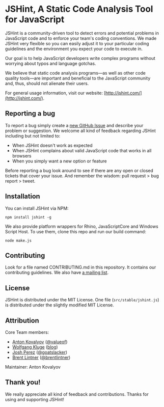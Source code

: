 JSHint, A Static Code Analysis Tool for JavaScript
==================================================

JSHint is a community-driven tool to detect errors and potential problems in
JavaScript code and to enforce your team's coding conventions. We made JSHint
very flexible so you can easily adjust it to your particular coding guidelines
and the environment you expect your code to execute in.

Our goal is to help JavaScript developers write complex programs without
worrying about typos and language gotchas.

We believe that static code analysis programs—as well as other code quality
tools—are important and beneficial to the JavaScript community and, thus,
should not alienate their users.

For general usage information, visit our website: [http://jshint.com/](http://jshint.com/).

Reporting a bug
---------------

To report a bug simply create a [new GitHub Issue](https://github.com/jshint/jshint/issues/new) and
describe your problem or suggestion. We welcome all kind of feedback regarding JSHint including but
not limited to:

 * When JSHint doesn't work as expected
 * When JSHint complains about valid JavaScript code that works in all browsers
 * When you simply want a new option or feature

Before reporting a bug look around to see if there are any open or closed tickets that
cover your issue. And remember the wisdom: pull request > bug report > tweet.

Installation
------------

You can install JSHint via NPM:

	npm install jshint -g

We also provide platform wrappers for Rhino, JavaScriptCore and Windows Script Host. To
use them, clone this repo and run our build command:

	node make.js

Contributing
------------

Look for a file named CONTRIBUTING.md in this repository. It contains our contributing
guidelines. We also have [a mailing list](http://groups.google.com/group/jshint/).

License
-------

JSHint is distributed under the MIT License. One file (`src/stable/jshint.js`) is
distributed under the slightly modified MIT License.

Attribution
-----------

Core Team members:

 * [Anton Kovalyov](http://anton.kovalyov.net/) ([@valueof](http://twitter.com/valueof))
 * [Wolfgang Kluge](http://klugesoftware.de/) ([blog](http://gehirnwindung.de/))
 * [Josh Perez](http://www.goatslacker.com/) ([@goatslacker](http://twitter.com/goatslacker))
 * [Brent Lintner](http://brentlintner.heroku.com/) ([@brentlintner](http://twitter.com/brentlintner))

Maintainer: Anton Kovalyov

Thank you!
----------

We really appreciate all kind of feedback and contributions. Thanks for using and supporting JSHint!
